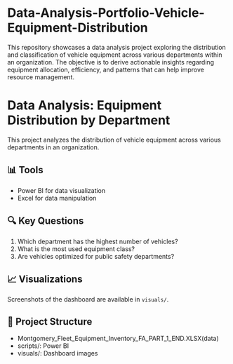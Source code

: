 # Data-Analysis-Portfolio-Vehicle-Equipment-Distribution
This repository showcases a data analysis project exploring the distribution and classification of vehicle equipment across various departments within an organization. The objective is to derive actionable insights regarding equipment allocation, efficiency, and patterns that can help improve resource management.

# Data Analysis: Equipment Distribution by Department  

This project analyzes the distribution of vehicle equipment across various departments in an organization.  

## 📊 Tools  
- Power BI for data visualization  
- Excel for data manipulation  

## 🔍 Key Questions  
1. Which department has the highest number of vehicles?  
2. What is the most used equipment class?  
3. Are vehicles optimized for public safety departments?  

## 📈 Visualizations  
Screenshots of the dashboard are available in `visuals/`.  

## 📂 Project Structure  
- Montgomery_Fleet_Equipment_Inventory_FA_PART_1_END.XLSX(data) 
- scripts/: Power BI   
- visuals/: Dashboard images  

